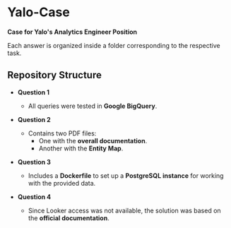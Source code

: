 # Yalo-Case  
**Case for Yalo's Analytics Engineer Position**  

Each answer is organized inside a folder corresponding to the respective task.

## Repository Structure  

- **Question 1**  
  - All queries were tested in **Google BigQuery**.  

- **Question 2**  
  - Contains two PDF files:  
    - One with the **overall documentation**.  
    - Another with the **Entity Map**.  

- **Question 3**  
  - Includes a **Dockerfile** to set up a **PostgreSQL instance** for working with the provided data.  

- **Question 4**  
  - Since Looker access was not available, the solution was based on the **official documentation**.  
